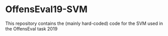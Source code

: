 # OffensEval19-SVM
This repository contains the (mainly hard-coded) code for the SVM used in the OffensEval task 2019
